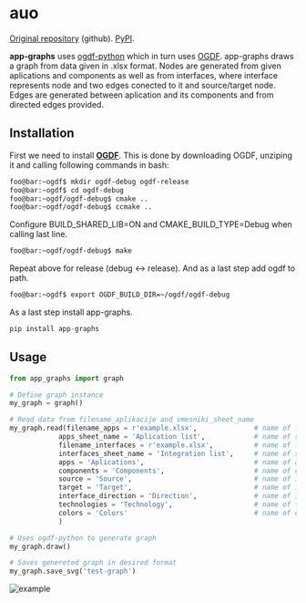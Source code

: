 # auo

[Original repository](https://github.com/skorjanc/app-graphs) (github). [PyPI](https://pypi.org/project/app-graphs/).

**app-graphs** uses [ogdf-python](https://pypi.org/project/ogdf-python/) which in turn uses [OGDF](https://ogdf.uos.de/).
app-graphs draws a graph from data given in .xlsx format. Nodes are generated from given aplications and components as well as from interfaces, where interface represents node and two edges conected to it and source/target node. Edges are generated between aplication and its components and from directed edges provided.

## Installation

First we need to install [**OGDF**](https://ogdf.uos.de/2020/02/09/catalpa/). This is done by downloading OGDF, unziping it and calling following commands in bash:
```bash
foo@bar:~ogdf$ mkdir ogdf-debug ogdf-release
foo@bar:~ogdf$ cd ogdf-debug
foo@bar:~ogdf/ogdf-debug$ cmake ..
foo@bar:~ogdf/ogdf-debug$ ccmake ..
```
Configure BUILD_SHARED_LIB=ON and CMAKE_BUILD_TYPE=Debug when calling last line.
```bash
foo@bar:~ogdf/ogdf-debug$ make
```
Repeat above for release (debug <-> release). And as a last step add ogdf to path.
```bash
foo@bar:~ogdf$ export OGDF_BUILD_DIR=~/ogdf/ogdf-debug
```
As a last step install app-graphs.
```python
pip install app-graphs
```

## Usage

```python
from app_graphs import graph

# Define graph instance
my_graph = graph()

# Read data from filename_aplikacije and vmesniki_sheet_name
my_graph.read(filename_apps = r'example.xlsx',              # name of file containing information about apps and components
            apps_sheet_name = 'Aplication list',            # name of sheet in above file
            filename_interfaces = r'example.xlsx',          # name of file containing information about interfaces
            interfaces_sheet_name = 'Integration list',     # name of sheet in above file
            apps = 'Aplications',                           # name of apps names column
            components = 'Components',                      # name of components names column
            source = 'Source',                              # name of interface's source app/component column
            target = 'Target',                              # name of interface's target app/component column
            interface_direction = 'Direction',              # name of interface direction column
            technologies = 'Technology',                    # name of technologies names column
            colors = 'Colors'                               # name of colors column
            )

# Uses ogdf-python to generate graph
my_graph.draw()

# Saves genereted graph in desired format
my_graph.save_svg('test-graph')
```
![example](https://i.imgur.com/0VCrbTh.png)
